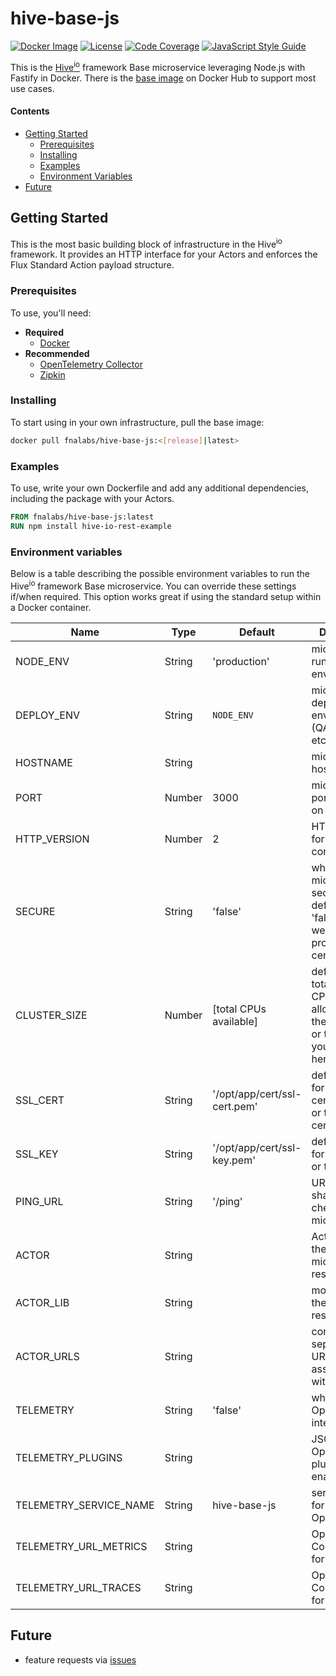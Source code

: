 # hive-base-js

[![Docker Image][docker-image]][docker-url]
[![License][license-image]][license-url]
[![Code Coverage][codecov-image]][codecov-url]
[![JavaScript Style Guide][style-image]][style-url]

This is the [Hive<sup>io</sup>](https://hiveframework.io) framework Base microservice leveraging Node.js with Fastify in Docker. There is the [base image](https://hub.docker.com/r/fnalabs/hive-base-js/) on Docker Hub to support most use cases.

#### Contents

- [Getting Started](#getting-started)
    - [Prerequisites](#prerequisites)
    - [Installing](#installing)
    - [Examples](#examples)
    - [Environment Variables](#environment-variables)
- [Future](#future)

## Getting Started

This is the most basic building block of infrastructure in the Hive<sup>io</sup> framework. It provides an HTTP interface for your Actors and enforces the Flux Standard Action payload structure.

### Prerequisites

To use, you'll need:

- **Required**
    - [Docker](https://www.docker.com)
- **Recommended**
    - [OpenTelemetry Collector](https://hub.docker.com/r/otel/opentelemetry-collector)
    - [Zipkin](https://hub.docker.com/r/openzipkin/zipkin)

### Installing

To start using in your own infrastructure, pull the base image:

```sh
docker pull fnalabs/hive-base-js:<[release]|latest>
```

### Examples

To use, write your own Dockerfile and add any additional dependencies, including the package with your Actors.

```dockerfile
FROM fnalabs/hive-base-js:latest
RUN npm install hive-io-rest-example
```

### Environment variables

Below is a table describing the possible environment variables to run the Hive<sup>io</sup> framework Base microservice. You can override these settings if/when required. This option works great if using the standard setup within a Docker container.

Name                    | Type    | Default                       | Description
----------------------- | ------- | ----------------------------- | -------------------------------------------------------
NODE_ENV                | String  | 'production'                  | microservice runtime environment
DEPLOY_ENV              | String  | `NODE_ENV`                    | microservice deployment environment (QA, Stage, etc)
HOSTNAME                | String  |                               | microservice hostname
PORT                    | Number  | 3000                          | microservice port to listen on
HTTP_VERSION            | Number  | 2                             | HTTP version for backward compatibility
SECURE                  | String  | 'false'                       | whether to run microservice secure or not. defaults to 'false' since we cannot provide certifications
CLUSTER_SIZE            | Number  | [total CPUs available]        | defaults to the total available CPUs allocated to the container or to the size you specify here
SSL_CERT                | String  | '/opt/app/cert/ssl-cert.pem'  | default path for SSL certificate file or the full certificate
SSL_KEY                 | String  | '/opt/app/cert/ssl-key.pem'   | default path for SSL key file or the full key
PING_URL                | String  | '/ping'                       | URL to use for shallow health checks for the microservice
ACTOR                   | String  |                               | Actor (Model) the microservice is responsible for
ACTOR_LIB               | String  |                               | module where the ACTOR resides
ACTOR_URLS              | String  |                               | comma-separated URLs associated with the Actor
TELEMETRY               | String  | 'false'                       | whether to run OpenTelemetry integration
TELEMETRY_PLUGINS       | String  |                               | JSON string of OpenTelemetry plugins to enable
TELEMETRY_SERVICE_NAME  | String  | hive-base-js                  | service name for OpenTelemetry
TELEMETRY_URL_METRICS   | String  |                               | OpenTelemetry Collector URL for metrics
TELEMETRY_URL_TRACES    | String  |                               | OpenTelemetry Collector URL for traces

## Future

- feature requests via [issues](https://github.com/fnalabs/hive-io/issues)

[docker-image]: https://img.shields.io/docker/v/fnalabs/hive-base-js?sort=semver
[docker-url]: https://hub.docker.com/r/fnalabs/hive-base-js/

[license-image]: https://img.shields.io/badge/License-Apache%202.0-blue.svg
[license-url]: https://github.com/fnalabs/hive-io/blob/master/containers/hive-base-js/LICENSE

[codecov-image]: https://codecov.io/gh/fnalabs/hive-io/branch/master/graph/badge.svg
[codecov-url]: https://codecov.io/gh/fnalabs/hive-io

[style-image]: https://img.shields.io/badge/code_style-standard-brightgreen.svg
[style-url]: https://standardjs.com
